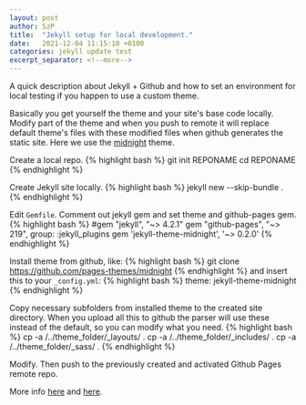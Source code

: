 ```yaml
---
layout: post
author: SzP
title:  "Jekyll setup for local development."
date:   2021-12-04 11:15:10 +0100
categories: jekyll update test
excerpt_separator: <!--more-->
---
```

A quick description about Jekyll + Github and how to set an environment for local testing if you happen to use a custom theme.
<!--more-->
Basically you get yourself the theme and your site's base code locally. Modify part of the theme and when you push to remote it will replace default theme's files with these modified files when github generates the static site.
Here we use the [midnight][midnight] theme.

Create a local repo.
{% highlight bash %}
git init REPONAME
cd REPONAME
{% endhighlight %}

Create Jekyll site locally.
{% highlight bash %}
jekyll new --skip-bundle .
{% endhighlight %}

Edit `Gemfile`. Comment out jekyll gem and set theme and github-pages gem.
{% highlight bash %}
#gem "jekyll", "~> 4.2.1"
gem "github-pages", "~> 219", group: :jekyll_plugins
gem 'jekyll-theme-midnight', '~> 0.2.0'
{% endhighlight %}

Install theme from github, like:
{% highlight bash %}
git clone https://github.com/pages-themes/midnight
{% endhighlight %}
and insert this to your `_config.yml`:
{% highlight bash %}
theme: jekyll-theme-midnight
{% endhighlight %}

Copy necessary subfolders from installed theme to the created site directory.
When you upload all this to github the parser will use these instead of the default, so you can modify what you need.
{% highlight bash %}
cp -a /../theme_folder/_layouts/ .
cp -a /../theme_folder/_includes/ .
cp -a /../theme_folder/_sass/ .
{% endhighlight %}

Modify.
Then push to the previously created and activated Github Pages remote repo.

More info [here][github-jekyll] and [here][jekyll-doc].

[midnight]: https://github.com/pages-themes/midnight
[github-jekyll]: https://docs.github.com/en/pages/setting-up-a-github-pages-site-with-jekyll/creating-a-github-pages-site-with-jekyll
[jekyll-doc]: https://jekyllrb.com/docs/step-by-step/01-setup/